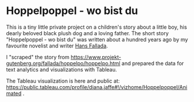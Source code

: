 # Hoppelpoppel - wo bist du

This is a tiny little private project on a children's story about a little boy, his dearly beloved black plush dog and a loving father. The short story "Hoppelpoppel - wo bist du" was written about a hundred years ago by my favourite novelist and writer <a href="https://en.wikipedia.org/wiki/Hans_Fallada">Hans Fallada</a>.

I "scraped" the story from https://www.projekt-gutenberg.org/fallada/hoppelpo/hoppelpo.html and prepared the data for text analytics and visualizations with Tableau.

The Tableau visualization is here and public at: https://public.tableau.com/profile/diana.jaffe#!/vizhome/Hoppelpoppel/Animated .
